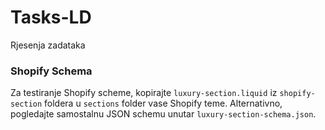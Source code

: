 # Tasks-LD
Rjesenja zadataka

### Shopify Schema
Za testiranje Shopify scheme, kopirajte `luxury-section.liquid` iz `shopify-section` foldera u `sections` folder vase Shopify teme. Alternativno, pogledajte samostalnu JSON schemu unutar `luxury-section-schema.json`.

